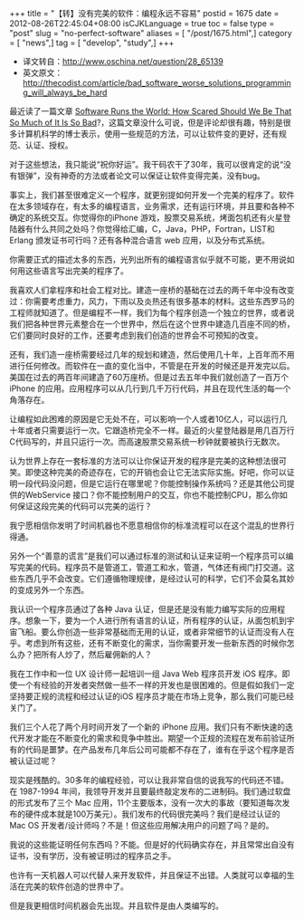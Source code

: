+++
title = "【转】没有完美的软件：编程永远不容易"
postid = 1675
date = 2012-08-26T22:45:04+08:00
isCJKLanguage = true
toc = false
type = "post"
slug = "no-perfect-software"
aliases = [ "/post/1675.html",]
category = [ "news",]
tag = [ "develop", "study",]
+++


- 译文转自：<http://www.oschina.net/question/28_65139>  
- 英文原文：<http://thecodist.com/article/bad_software_worse_solutions_programming_will_always_be_hard>

最近读了一篇文章 [Software Runs the World: How Scared Should We Be That So Much of It Is So Bad](http://www.theatlantic.com/business/archive/2012/08/software-runs-the-world-how-scared-should-we-be-that-so-much-is-bad/260846/)?，这篇文章没什么可说，但是评论却很有趣，特别是很多计算机科学的博士表示，使用一些规范的方法，可以让软件变的更好，还有规范、认证、授权。

对于这些想法，我只能说“祝你好运”。我干码农干了30年，我可以很肯定的说“没有银弹”，没有神奇的方法或者论文可以保证让软件变得完美，没有bug。

事实上，我们甚至很难定义一个程序，就更别提如何开发一个完美的程序了。软件在太多领域存在，有太多的编程语言，业务需求，还有运行环境，并且要和各种不确定的系统交互。你觉得你的iPhone
游戏，股票交易系统，烤面包机还有火星登陆器有什么共同之处吗？你觉得给汇编，C，Java，PHP，Fortran，LIST和 Erlang 颁发证书可行吗？还有各种混合语言 web 应用，以及分布式系统。
<!--more-->

你需要正式的描述太多的东西，光列出所有的编程语言似乎就不可能，更不用说如何用这些语言写出完美的程序了。

我喜欢人们拿程序和社会工程对比。建造一座桥的基础在过去的两千年中没有改变过：你需要考虑重力，风力，下雨以及炎热还有很多基本的材料。这些东西罗马的工程师就知道了。但是编程不一样，我们为每个程序创造一个独立的世界，或者说我们把各种世界元素整合在一个世界中，然后在这个世界中建造几百座不同的桥，它们要同时良好的工作，还要考虑到我们创造的世界会不可预知的改变。

还有，我们造一座桥需要经过几年的规划和建造，然后使用几十年，上百年而不用进行任何修改。而软件在一直的变化当中，不管是在开发的时候还是开发完以后。美国在过去的两百年间建造了60万座桥。但是过去五年中我们就创造了一百万个 iPhone 的应用。应用程序可以从几行到几千万行代码，并且在现代生活的每一个角落存在。

让编程如此困难的原因是它无处不在，可以影响一个人或者10亿人，可以运行几十年或者只需要运行一次。它跟造桥完全不一样。最近的火星登陆器是用几百万行C代码写的，并且只运行一次。而高速股票交易系统一秒钟就要被执行无数次。

认为世界上存在一套标准的方法可以让你保证开发的程序是完美的这种想法很可笑。即使这种完美的奇迹存在，它的开销也会让它无法实际实施。好吧，你可以证明一段代码没问题，但是它运行在哪里呢？你能控制操作系统吗？还是其他公司提供的WebService 接口？你不能控制用户的交互，你也不能控制CPU，那么你如何保证这段完美的代码可以完美的运行？

我宁愿相信你发明了时间机器也不愿意相信你的标准流程可以在这个混乱的世界行得通。

另外一个“善意的谎言”是我们可以通过标准的测试和认证来证明一个程序员可以编写完美的代码。程序员不是管道工，管道工和水，管道，气体还有阀门打交道。这些东西几乎不会改变。它们遵循物理规律，是经过认可的科学，它们不会莫名其妙的变成另外一个东西。

我认识一个程序员通过了各种 Java 认证，但是还是没有能力编写实际的应用程序。想象一下，要为一个人进行所有语言的认证，所有程序的认证，从面包机到宇宙飞船。要么你创造一些非常基础而无用的认证，或者非常细节的认证而没有人在乎。考虑到所有这些，还有不断变化的需求，当你需要开发一些新东西的时候你怎么办？把所有人炒了，然后雇佣新的人？

我在工作中和一位 UX 设计师一起培训一组 Java Web 程序员开发 iOS 程序。即使一个有经验的开发者突然做一些不一样的开发也是很困难的。但是假如我们一定坚持要正规的流程和经过认证的iOS 程序员才能在市场上竞争，那么我们可能已经关门了。

我们三个人花了两个月时间开发了一个新的 iPhone 应用。我们只有不断快速的迭代开发才能在不断变化的需求和竞争中胜出。期望一个正规的流程在发布前验证所有的代码是噩梦。在产品发布几年后公司可能都不存在了，谁有在乎这个程序是否被认证过呢？

现实是残酷的。30多年的编程经验，可以让我非常自信的说我写的代码还不错。在 1987-1994 年间，我领导开发并且要最终敲定发布的二进制码。我们通过软盘的形式发布了三个 Mac 应用，11个主要版本，没有一次大的事故（要知道每次发布的硬件成本就是100万美元）。我们发布的代码很完美吗？我们是经过认证的 Mac OS 开发者/设计师吗？不是！但这些应用解决用户的问题了吗？是的。

我说的这些能证明任何东西吗？不能。但是好的代码确实存在，并且常常出自没有证书，没有学历，没有被证明过的程序员之手。

也许有一天机器人可以代替人来开发软件，并且保证不出错。人类就可以幸福的生活在完美的软件创造的世界中了。

但是我更相信时间机器会先出现。并且软件是由人类编写的。
